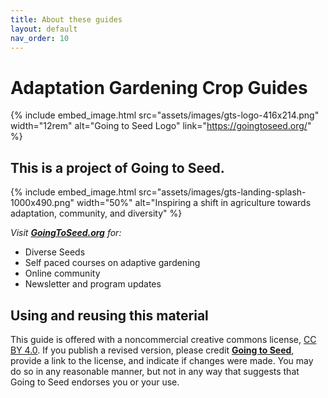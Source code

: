 ```yaml
---
title: About these guides
layout: default
nav_order: 10
---
```


# Adaptation Gardening Crop Guides

{% include embed_image.html
    src="assets/images/gts-logo-416x214.png"
    width="12rem"
    alt="Going to Seed Logo"
    link="https://goingtoseed.org/"
%}

## This is a project of Going to Seed.

{% include embed_image.html
    src="assets/images/gts-landing-splash-1000x490.png"
    width="50%"
    alt="Inspiring a shift in agriculture towards adaptation, community, and diversity"
%}

_Visit **[GoingToSeed.org](https://goingtoseed.org/)** for:_

- Diverse Seeds
- Self paced courses on adaptive gardening
- Online community
- Newsletter and program updates

## Using and reusing this material

This guide is offered with a noncommercial creative commons license, [CC BY 4.0](https://creativecommons.org/licenses/by/4.0/). If you publish a revised version, please credit **[Going to Seed](https://goingtoseed.org/)**, provide a link to the license, and indicate if changes were made. You may do so in any reasonable manner, but not in any way that suggests that Going to Seed endorses you or your use.
